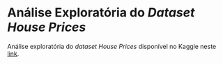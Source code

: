 # Análise Exploratória do _Dataset House Prices_

Análise exploratória do _dataset House Prices_ disponível no Kaggle neste [link](https://www.kaggle.com/c/house-prices-advanced-regression-techniques/overview).